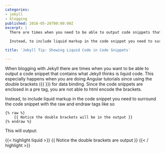 ```yaml
---
categories:
- jekyll
- blogging
published: 2016-05-26T00:00:00Z
excerpt: |
  There are times when you need to be able to output code snippets that contain what jekyll thinks is liquid code or the jekyll templating language.  This especially happens when you are doing Angular tutorial since &#123;&#123; &#125;&#125; is how you output properties to the UI.

  Instead, to include liquid markup in the code snippet you need to surround the code snippet with the raw and endraw tags like so

title: 'Jekyll Tip: Showing Liquid Code in Code Snippets'

---
```


When blogging with Jekyll there are times when you want to be able to output a code snippet that contains what Jekyll thinks is liquid code.  This especially happens when you are doing Angular tutorials since using the double brackets (&#123;&#123;  &#125;&#125;) for data binding.  Since the code snippets are enclosed in a pre tag, you are not able to html encode the brackets.

Instead, to include liquid markup in the code snippet you need to surround the code snippet with the raw and endraw tags like so

```liquid
{% raw %}
    {{ Notice the double brackets will be in the output }}
{% endraw %}
```

This will output:

{{< highlight liquid >}}
{{ Notice the double brackets are output }}
{{< / highlight >}}
